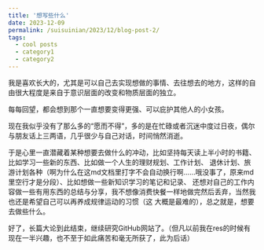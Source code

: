 ```yaml
---
title: '想写些什么'
date: 2023-12-09
permalink: /suisuinian/2023/12/blog-post-2/
tags:
  - cool posts
  - category1
  - category2
---
```


我是喜欢长大的，尤其是可以自己去实现想做的事情、去往想去的地方，这样的自由很大程度是来自于意识层面的改变和物质层面的独立。

每每回望，都会想到那个一直想要变得更强、可以庇护其他人的小女孩。

现在我似乎没有了那么多的“愿而不得”，多的是在忙碌或者沉迷中度过日夜，偶尔与朋友话上三两语，几乎很少与自己对话，时间悄然消逝。

于是心里一直潜藏着某种想要去做什么的冲动，比如坚持每天读上半小时的书籍、比如学习一些新的东西、比如做一个人生的理财规划、工作计划、
退休计划、旅游计划各种（啊为什么在这md文档里打字不会自动换行啊……哦没事了，原来md里空行才是分段）、比如想做一些新知识学习的笔记和记录、
还想对自己的工作内容做一些有用东西的总结与分享，我不想像消费快餐一样地做完然后丢弃，当然我也还是希望自己可以再养成规律运动的习惯（这
大概是最难的），总之就是，想要去做些什么。

好了，长篇大论到此结束，继续研究GitHub网站了。（但凡以前我在res的时候有现在一半兴趣，也不至于如此痛苦和毫无所获了，此为后话）

